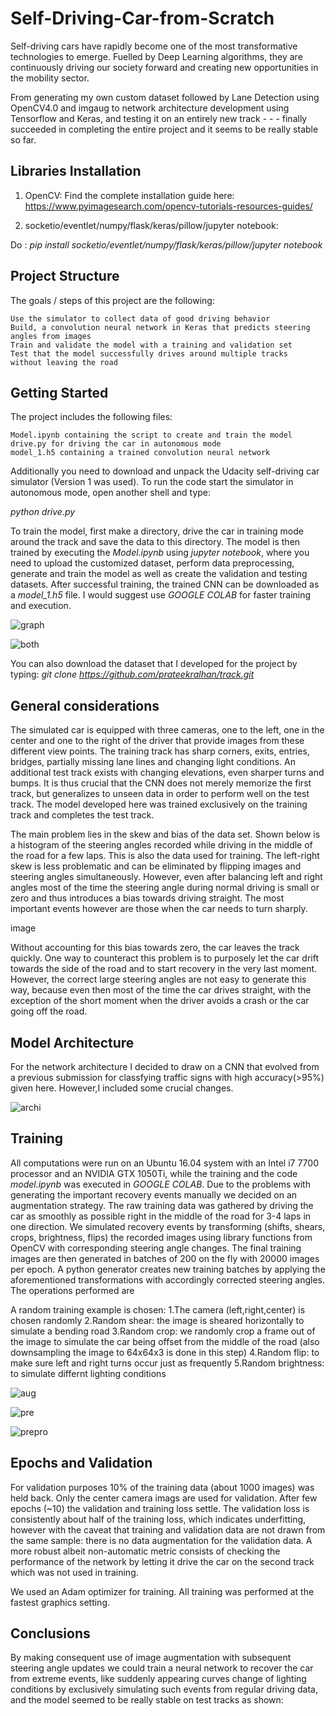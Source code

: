 # Self-Driving-Car-from-Scratch
Self-driving cars have rapidly become one of the most transformative technologies to emerge. Fuelled by Deep Learning algorithms, they are continuously driving our society forward and creating new opportunities in the mobility sector.

From generating my own custom dataset followed by Lane Detection using OpenCV4.0 and imgaug to network architecture development using Tensorflow and Keras, and testing it on an entirely new track - - - finally succeeded in completing the entire project and it seems to be really stable so far. 

## Libraries Installation
1. OpenCV:
Find the complete installation guide here: https://www.pyimagesearch.com/opencv-tutorials-resources-guides/

2. socketio/eventlet/numpy/flask/keras/pillow/jupyter notebook:

Do : _pip install socketio/eventlet/numpy/flask/keras/pillow/jupyter notebook_

## Project Structure

The goals / steps of this project are the following:

    Use the simulator to collect data of good driving behavior
    Build, a convolution neural network in Keras that predicts steering angles from images
    Train and validate the model with a training and validation set
    Test that the model successfully drives around multiple tracks  without leaving the road
    
## Getting Started

The project includes the following files:

    Model.ipynb containing the script to create and train the model
    drive.py for driving the car in autonomous mode
    model_1.h5 containing a trained convolution neural network
    
Additionally you need to download and unpack the Udacity self-driving car simulator (Version 1 was used). To run the code start the simulator in autonomous mode, open another shell and type:

_python drive.py_

To train the model, first make a directory, drive the car in training mode around the track and save the data to this directory. The model is then trained by executing the _Model.ipynb_ using _jupyter notebook_, where you need to upload the customized dataset, perform data preprocessing, generate and train the model as well as create the validation and testing datasets. After successful training, the trained CNN can be downloaded as a _model_1.h5_ file.
I would suggest use _GOOGLE COLAB_ for faster training and execution.

![graph](https://user-images.githubusercontent.com/29462447/50538264-a00f5180-0b92-11e9-8d40-826e07ff5564.png)

![both](https://user-images.githubusercontent.com/29462447/50538271-c33a0100-0b92-11e9-9e9f-048ac4243e00.png)

You can also download the dataset that I developed for the project by typing: _git clone https://github.com/prateekralhan/track.git_

## General considerations

The simulated car is equipped with three cameras, one to the left, one in the center and one to the right of the driver that provide images from these different view points. The training track has sharp corners, exits, entries, bridges, partially missing lane lines and changing light conditions. An additional test track exists with changing elevations, even sharper turns and bumps. It is thus crucial that the CNN does not merely memorize the first track, but generalizes to unseen data in order to perform well on the test track. The model developed here was trained exclusively on the training track and completes the test track.

The main problem lies in the skew and bias of the data set. Shown below is a histogram of the steering angles recorded while driving in the middle of the road for a few laps. This is also the data used for training. The left-right skew is less problematic and can be eliminated by flipping images and steering angles simultaneously. However, even after balancing left and right angles most of the time the steering angle during normal driving is small or zero and thus introduces a bias towards driving straight. The most important events however are those when the car needs to turn sharply.

image

Without accounting for this bias towards zero, the car leaves the track quickly. One way to counteract this problem is to purposely let the car drift towards the side of the road and to start recovery in the very last moment. However, the correct large steering angles are not easy to generate this way, because even then most of the time the car drives straight, with the exception of the short moment when the driver avoids a crash or the car going off the road.

## Model Architecture

For the network architecture I decided to draw on a CNN that evolved from a previous submission for classfying traffic signs with high accuracy(>95%) given here. 
However,I included some crucial changes.

![archi](https://user-images.githubusercontent.com/29462447/50538200-dac4ba00-0b91-11e9-9bd6-c487c77cb1fd.png)

## Training

All computations were run on an Ubuntu 16.04 system with an Intel i7 7700 processor and an NVIDIA GTX 1050Ti, while the training and the code _model.ipynb_ was executed in _GOOGLE COLAB_.
Due to the problems with generating the important recovery events manually we decided on an augmentation strategy. The raw training data was gathered by driving the car as smoothly as possible right in the middle of the road for 3-4 laps in one direction. We simulated recovery events by transforming (shifts, shears, crops, brightness, flips) the recorded images using library functions from OpenCV with corresponding steering angle changes. The final training images are then generated in batches of 200 on the fly with 20000 images per epoch. A python generator creates new training batches by applying the aforementioned transformations with accordingly corrected steering angles. The operations performed are

A random training example is chosen:
    1.The camera (left,right,center) is chosen randomly
    2.Random shear: the image is sheared horizontally to simulate a bending road
    3.Random crop: we randomly crop a frame out of the image to simulate the car being offset from the middle of the road (also     downsampling the image to 64x64x3 is done in this step)
    4.Random flip: to make sure left and right turns occur just as frequently
    5.Random brightness: to simulate differnt lighting conditions

![aug](https://user-images.githubusercontent.com/29462447/50538216-3f801480-0b92-11e9-9be2-2c40fa2ae36f.png)

![pre](https://user-images.githubusercontent.com/29462447/50538220-44dd5f00-0b92-11e9-8f9c-60458c01ff5e.png)

![prepro](https://user-images.githubusercontent.com/29462447/50538221-4870e600-0b92-11e9-88d6-21f7ee8cf3f6.png)
    
## Epochs and Validation

For validation purposes 10% of the training data (about 1000 images) was held back. Only the center camera imags are used for validation. After few epochs (~10) the validation and training loss settle. The validation loss is consistently about half of the training loss, which indicates underfitting, however with the caveat that training and validation data are not drawn from the same sample: there is no data augmentation for the validation data. A more robust albeit non-automatic metric consists of checking the performance of the network by letting it drive the car on the second track which was not used in training.

We used an Adam optimizer for training. All training was performed at the fastest graphics setting.



## Conclusions

By making consequent use of image augmentation with subsequent steering angle updates we could train a neural network to recover the car from extreme events, like suddenly appearing curves change of lighting conditions by exclusively simulating such events from regular driving data, and the model seemed to be really stable on test tracks as shown:


